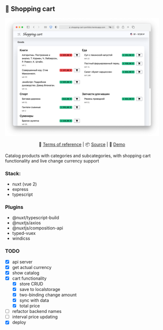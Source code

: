 ## 🛒 Shopping cart

![screenshot](screen.png)

<center>

📖 [Terms of reference](https://github.com/reslear/portfolio/tree/master/apps/shopping-cart/tor) | 📦 [Source](https://github.com/reslear/portfolio/tree/master/apps/shopping-cart) | 🚀 [Demo](https://shopping-cart-portfolio.herokuapp.com)

</center>

Catalog products with categories and subcategories,
with shopping cart functionality and live change currency support

### Stack:

- nuxt (vue 2)
- express
- typescript

### Plugins

- @nuxt/typescript-build
- @nuxtjs/axios
- @nuxtjs/composition-api
- typed-vuex
- windicss

### TODO

- [x] api server
- [x] get actual currency
- [x] show catalog
- [x] cart functionality
  - [x] store CRUD
  - [x] save to localstorage
  - [x] two-binding change amount
  - [x] sync with data
  - [x] total price
- [ ] refactor backend names
- [ ] interval price updating
- [x] deploy
